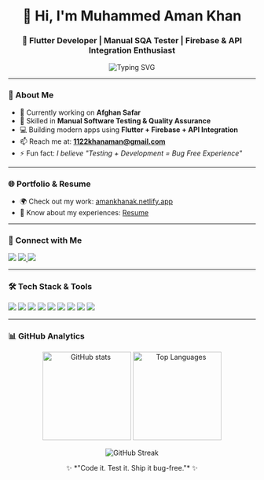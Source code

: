 <!-- Profile Header -->
<h1 align="center">👋 Hi, I'm Muhammed Aman Khan</h1>
<h3 align="center">🚀 Flutter Developer | Manual SQA Tester | Firebase & API Integration Enthusiast</h3>

<p align="center">
  <img src="https://readme-typing-svg.demolab.com?font=Fira+Code&size=20&pause=1000&color=6A5ACD&center=true&vCenter=true&width=500&lines=Mobile+App+Developer;Manual+SQA+Tester;Firebase+%26+API+Integration;Always+Learning+New+Tech" alt="Typing SVG" />
</p>

---

<!-- About Section -->
### 🌟 About Me
- 🔭 Currently working on **Afghan Safar**  
- 🧪 Skilled in **Manual Software Testing & Quality Assurance**  
- 💻 Building modern apps using **Flutter + Firebase + API Integration**  
- 📫 Reach me at: **1122khanaman@gmail.com**  
- ⚡ Fun fact: *I believe "Testing + Development = Bug Free Experience"*  

---

<!-- Portfolio -->
### 🌐 Portfolio & Resume
- 🌍 Check out my work: [amankhanak.netlify.app](https://amankhanak.netlify.app)  
- 📄 Know about my experiences: [Resume](https://drive.google.com/file/d/1NmfGsKj19Eyt6n69NKfJM-Ti_5N8atY0/view?usp=sharing)  

---

<!-- Connect -->
### 🤝 Connect with Me
<p align="left">
<a href="https://www.linkedin.com/in/mohammed-aman-khan-%F0%9F%92%BB-38ab98259/" target="blank"><img src="https://img.shields.io/badge/-LinkedIn-blue?logo=Linkedin&logoColor=white" /></a>
<a href="https://www.instagram.com/aman.khan829?igsh=MXkxdWh2bmsxeHljeg==" target="blank">
  <img src="https://img.shields.io/badge/-Instagram-E4405F?logo=instagram&logoColor=white" />
</a>
<a href="mailto:1122khanaman@gmail.com" target="blank"><img src="https://img.shields.io/badge/-Gmail-D14836?logo=Gmail&logoColor=white" /></a>
</p>

---

<!-- Skills -->
### 🛠️ Tech Stack & Tools
<p>
  <!-- Development -->
  <img src="https://img.shields.io/badge/Flutter-02569B?logo=flutter&logoColor=white" />
  <img src="https://img.shields.io/badge/Dart-0175C2?logo=dart&logoColor=white" />
  <img src="https://img.shields.io/badge/Firebase-FFCA28?logo=firebase&logoColor=black" />
  <img src="https://img.shields.io/badge/API%20Integration-FF6F00?logo=swagger&logoColor=white" />
  
  <!-- QA -->
  <img src="https://img.shields.io/badge/Manual%20Testing-6DB33F?logo=testing-library&logoColor=white" />
  <img src="https://img.shields.io/badge/SDLC%20&%20STLC-4285F4?logo=google&logoColor=white" />
  
  <!-- Web -->
  <img src="https://img.shields.io/badge/HTML5-E34F26?logo=html5&logoColor=white" />
  <img src="https://img.shields.io/badge/CSS3-1572B6?logo=css3&logoColor=white" />
  <img src="https://img.shields.io/badge/Bootstrap-7952B3?logo=bootstrap&logoColor=white" />
  
  <!-- Backend -->
</p>

---

<!-- GitHub Stats -->
### 📊 GitHub Analytics
<p align="center">
  <img src="https://github-readme-stats.vercel.app/api?username=khanullahaman&show_icons=true&theme=radical" alt="GitHub stats" height="180"/>
  <img src="https://github-readme-stats.vercel.app/api/top-langs/?username=khanullahaman&layout=compact&theme=radical" alt="Top Languages" height="180"/>
</p>

<p align="center">
  <img src="https://github-readme-streak-stats.herokuapp.com/?user=khanullahaman&theme=radical" alt="GitHub Streak"/>
</p>

<!-- Footer -->
<p align="center">✨ *"Code it. Test it. Ship it bug-free."* ✨</p>
